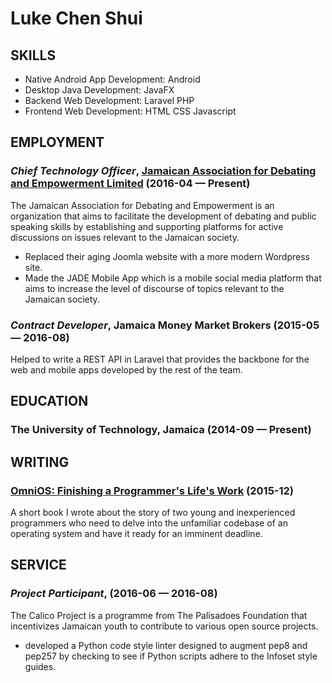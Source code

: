 Luke Chen Shui
============






## SKILLS

  - Native Android App Development: Android 
  - Desktop Java Development: JavaFX 
  - Backend Web Development: Laravel PHP 
  - Frontend Web Development: HTML CSS Javascript 

## EMPLOYMENT

### *Chief Technology Officer*, [Jamaican Association for Debating and Empowerment Limited](http://myjade.org/) (2016-04 — Present)

The Jamaican Association for Debating and Empowerment is an organization that aims to facilitate the development of debating and public speaking skills by establishing and supporting platforms for active discussions on issues relevant to the Jamaican society.
  - Replaced their aging Joomla website with a more modern Wordpress site.
  - Made the JADE Mobile App which is a mobile social media platform that aims to increase the level of discourse of topics relevant to the Jamaican society.

### *Contract Developer*, Jamaica Money Market Brokers (2015-05 — 2016-08)

Helped to write a REST API in Laravel that provides the backbone for the web and mobile apps developed by the rest of the team.




## EDUCATION

### The University of Technology, Jamaica (2014-09 — Present)






## WRITING

### [OmniOS: Finishing a Programmer's Life's Work](https://www.amazon.com/OmniOS-Finishing-Programmers-Lifes-Work-ebook/dp/B019LABBDY) (2015-12)

A short book I wrote about the story of two young and inexperienced programmers who need to delve into the unfamiliar codebase of an operating system and have it ready for an imminent deadline.



## SERVICE

### *Project Participant*, [](http://www.palisadoes.org/news/jps-foundation-reviews-calico-challenge/) (2016-06 — 2016-08)

The Calico Project is a programme from The Palisadoes Foundation that incentivizes Jamaican youth to contribute to various open source projects.
  - developed a Python code style linter designed to augment pep8 and pep257 by checking to see if Python scripts adhere to the Infoset style guides.





